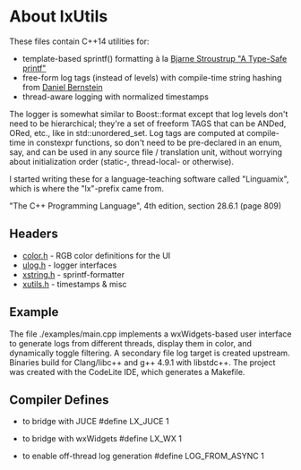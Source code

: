 About lxUtils
=============

These files contain C++14 utilities for:

* template-based sprintf() formatting à la [Bjarne Stroustrup "A Type-Safe printf"][1]
* free-form log tags (instead of levels) with compile-time string hashing from [Daniel Bernstein][2]
* thread-aware logging with normalized timestamps

The logger is somewhat similar to Boost::format except that log levels don't need to be hierarchical; they're a set of freeform TAGS that can be ANDed, ORed, etc., like in std::unordered_set. Log tags are computed at compile-time in constexpr functions, so don't need to be pre-declared in an enum, say, and can be used in any source file / translation unit, without worrying about initialization order (static-, thread-local- or otherwise).

I started writing these for a language-teaching software called "Linguamix", which is where the "lx"-prefix came from.

[1]: http://www.stroustrup.com/C++11FAQ.html#variadic-templates
[2]: http://www.cse.yorku.ca/~oz/hash.html

"The C++ Programming Language", 4th edition, section 28.6.1 (page 809)

## Headers
* [color.h](inc/lx/color.h) - RGB color definitions for the UI
* [ulog.h](inc/lx/ulog.h) - logger interfaces
* [xstring.h](inc/lx/xstring.h) - sprintf-formatter
* [xutils.h](inc/lx/xutils.h) - timestamps & misc


## Example

The file ./examples/main.cpp implements a wxWidgets-based user interface to generate logs from different threads, display them in color, and dynamically toggle filtering. A secondary file log target is created upstream. Binaries build for Clang/libc++ and g++ 4.9.1 with libstdc++. The project was created with the CodeLite IDE, which generates a Makefile.


## Compiler Defines

* to bridge with JUCE
    \#define LX_JUCE 1

* to bridge with wxWidgets
    \#define LX_WX 1

* to enable off-thread log generation
    \#define LOG_FROM_ASYNC 1



